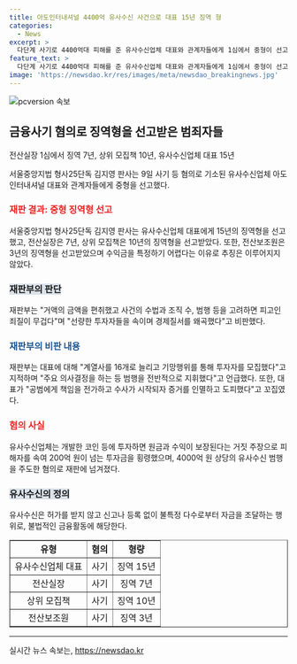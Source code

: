 ```yaml
---
title: 아도인터내셔널 4400억 유사수신 사건으로 대표 15년 징역 형
categories:
  - News
excerpt: >
  다단계 사기로 4400억대 피해를 준 유사수신업체 대표와 관계자들에게 1심에서 중형이 선고됐다. 대표에게는 징역 15년, 전산실장에게는 징역 7년, 상위 모집책인에게는 징역 10년이면서 선량한 투자자를 속여 경제 질서를 왜곡했다며 엄격한 처벌을 내렸다. 사기 등 혐의로 기소된 대표는 계열사를 늘리고 기망행위를 통해 범행을 지휘했으며, 증거를 은폐하고 도피하는 등 책임을 회피했다는 비판도 받았다.
feature_text: >
  다단계 사기로 4400억대 피해를 준 유사수신업체 대표와 관계자들에게 1심에서 중형이 선고됐다. 대표에게는 징역 15년, 전산실장에게는 징역 7년, 상위 모집책인에게는 징역 10년이면서 선량한 투자자를 속여 경제 질서를 왜곡했다며 엄격한 처벌을 내렸다. 사기 등 혐의로 기소된 대표는 계열사를 늘리고 기망행위를 통해 범행을 지휘했으며, 증거를 은폐하고 도피하는 등 책임을 회피했다는 비판도 받았다.
image: 'https://newsdao.kr/res/images/meta/newsdao_breakingnews.jpg'
---
```


<p><img src="https://newsdao.kr/res/images/meta/newsdao_breakingnews.jpg" alt="pcversion 속보" /></p>

<h2 data-ke-size="size26">금융사기 혐의로 징역형을 선고받은 범죄자들</h2>

<p>전산실장 1심에서 징역 7년, 상위 모집책 10년, 유사수신업체 대표 15년</p>

<p data-ke-size="size16">서울중앙지법 형사25단독 김지영 판사는 9일 사기 등 혐의로 기소된 유사수신업체 아도 인터내셔널 대표와 관계자들에게 중형을 선고했다.</p>

<h3><b><span style="color: #ee2323;">재판 결과: 중형 징역형 선고</span></b></h3>

<p data-ke-size="size16">서울중앙지법 형사25단독 김지영 판사는 유사수신업체 대표에게 15년의 징역형을 선고했고, 전산실장은 7년, 상위 모집책은 10년의 징역형을 선고받았다. 또한, 전산보조원은 3년의 징역형을 선고받았으며 수익금을 특정하기 어렵다는 이유로 추징은 이루어지지 않았다.</p>

<h3><b><span style="background-color: #21538527;">재판부의 판단</span></b></h3>

<p data-ke-size="size16">재판부는 "거액의 금액을 편취했고 사건의 수법과 조직 수, 범행 등을 고려하면 피고인 죄질이 무겁다"며 "선량한 투자자들을 속이며 경제질서를 왜곡했다"고 비판했다.</p>

<h3><b><span style="color: #1a5490;">재판부의 비판 내용</span></b></h3>

<p data-ke-size="size16">재판부는 대표에 대해 "계열사를 16개로 늘리고 기망행위를 통해 투자자를 모집했다"고 지적하며 "주요 의사결정을 하는 등 범행을 전반적으로 지휘했다"고 언급했다. 또한, 대표가 "공범에게 책임을 전가하고 수사가 시작되자 증거를 인멸하고 도피했다"고 꼬집였다.</p>

<h3><b><span style="color: #ee2323;">혐의 사실</span></b></h3>

<p data-ke-size="size16">유사수신업체는 개발한 코인 등에 투자하면 원금과 수익이 보장된다는 거짓 주장으로 피해자를 속여 200억 원이 넘는 투자금을 횡령했으며, 4000억 원 상당의 유사수신 범행을 주도한 혐의로 재판에 넘겨졌다.</p>

<h3><b><span style="background-color: #21538527;">유사수신의 정의</span></b></h3>

<p data-ke-size="size16">유사수신은 허가를 받지 않고 신고나 등록 없이 불특정 다수로부터 자금을 조달하는 행위로, 불법적인 금융활동에 해당한다.</p>

<table style="width: 100%;" border="1">
<tbody>
<tr>
<td style="text-align: center;"><b>유형</b></td>
<td style="text-align: center;"><b>혐의</b></td>
<td style="text-align: center;"><b>형량</b></td>
</tr>
<tr>
<td style="text-align: center;">유사수신업체 대표</td>
<td style="text-align: center;">사기</td>
<td style="text-align: center;">징역 15년</td>
</tr>
<tr>
<td style="text-align: center;">전산실장</td>
<td style="text-align: center;">사기</td>
<td style="text-align: center;">징역 7년</td>
</tr>
<tr>
<td style="text-align: center;">상위 모집책</td>
<td style="text-align: center;">사기</td>
<td style="text-align: center;">징역 10년</td>
</tr>
<tr>
<td style="text-align: center;">전산보조원</td>
<td style="text-align: center;">사기</td>
<td style="text-align: center;">징역 3년</td>
</tr>
</tbody>
</table>

<hr>
실시간 뉴스 속보는, <a href="https://newsdao.kr" rel="dofollow">https://newsdao.kr</a>


